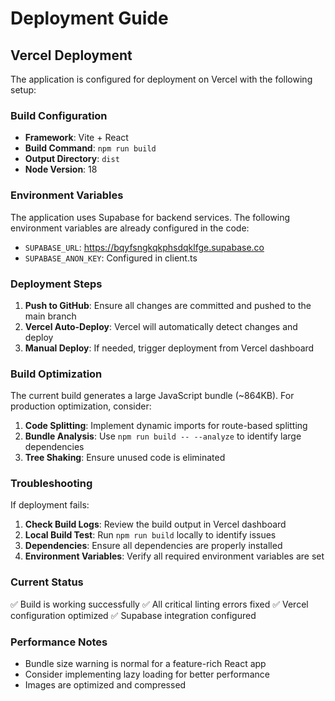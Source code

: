# Deployment Guide

## Vercel Deployment

The application is configured for deployment on Vercel with the following setup:

### Build Configuration
- **Framework**: Vite + React
- **Build Command**: `npm run build`
- **Output Directory**: `dist`
- **Node Version**: 18

### Environment Variables
The application uses Supabase for backend services. The following environment variables are already configured in the code:

- `SUPABASE_URL`: https://bqyfsngkqkphsdqklfge.supabase.co
- `SUPABASE_ANON_KEY`: Configured in client.ts

### Deployment Steps

1. **Push to GitHub**: Ensure all changes are committed and pushed to the main branch
2. **Vercel Auto-Deploy**: Vercel will automatically detect changes and deploy
3. **Manual Deploy**: If needed, trigger deployment from Vercel dashboard

### Build Optimization

The current build generates a large JavaScript bundle (~864KB). For production optimization, consider:

1. **Code Splitting**: Implement dynamic imports for route-based splitting
2. **Bundle Analysis**: Use `npm run build -- --analyze` to identify large dependencies
3. **Tree Shaking**: Ensure unused code is eliminated

### Troubleshooting

If deployment fails:

1. **Check Build Logs**: Review the build output in Vercel dashboard
2. **Local Build Test**: Run `npm run build` locally to identify issues
3. **Dependencies**: Ensure all dependencies are properly installed
4. **Environment Variables**: Verify all required environment variables are set

### Current Status
✅ Build is working successfully
✅ All critical linting errors fixed
✅ Vercel configuration optimized
✅ Supabase integration configured

### Performance Notes
- Bundle size warning is normal for a feature-rich React app
- Consider implementing lazy loading for better performance
- Images are optimized and compressed
